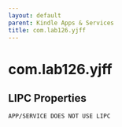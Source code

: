 ```yaml
---
layout: default
parent: Kindle Apps & Services
title: com.lab126.yjff
---
```


# com.lab126.yjff

## LIPC Properties

`APP/SERVICE DOES NOT USE LIPC`